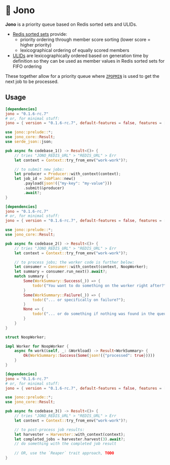 # 🚥 Jono

**Jono** is a priority queue based on Redis sorted sets and ULIDs.

+ [Redis sorted sets](https://redis.io/docs/latest/develop/data-types/sorted-sets/) provide:
    + priority ordering through member score sorting (lower score = higher priority)
    + lexicographical ordering of equally scored members
+ [ULIDs](https://github.com/ulid/spec) are lexicographically ordered based on generation time
  by definition so they can be used as member values in Redis sorted sets for FIFO ordering

These together allow for a priority queue where [`ZPOPMIN`](https://redis.io/docs/latest/commands/zpopmin/) 
is used to get the next job to be processed.

## Usage

```toml
[dependencies]
jono = "0.1.6-rc.7"
# or, for minimal stuff:
jono = { version = "0.1.6-rc.7", default-features = false, features = ["produce", "runtime-tokio", "tls-none"] }
```

```rust
use jono::prelude::*;
use jono_core::Result;
use serde_json::json;

pub async fn codebase_1() -> Result<()> { 
    // tries "JONO_REDIS_URL" > "REDIS_URL" > Err
    let context = Context::try_from_env("work-work")?;

    // to submit new jobs:
    let producer = Producer::with_context(context);
    let job_id = JobPlan::new()
        .payload(json!({"my-key": "my-value"}))
        .submit(&producer)
        .await?;
}
```

```toml
[dependencies]
jono = "0.1.6-rc.7"
# or, for minimal stuff:
jono = { version = "0.1.6-rc.7", default-features = false, features = ["consume", "runtime-tokio", "tls-none"] }
```

```rust
use jono::prelude::*;
use jono_core::Result;

pub async fn codebase_2() -> Result<()> {
    // tries "JONO_REDIS_URL" > "REDIS_URL" > Err
    let context = Context::try_from_env("work-work")?;

    // to process jobs; the worker code is further below:
    let consumer = Consumer::with_context(context, NoopWorker);
    let summary = consumer.run_next().await?;
    match summary {
        Some(WorkSummary::Success(_)) => {
            todo!("You want to do something on the worker right after?");
        }
        Some(WorkSummary::Failure(_)) => {
            todo!("... or specifically on failure?");
        }
        None => {
            todo!("... or do something if nothing was found in the queue?");
        }
    }
}

struct NoopWorker;

impl Worker for NoopWorker {
    async fn work(&self, _: &Workload) -> Result<WorkSummary> {
        Ok(WorkSummary::Success(Some(json!({"processed": true}))))
    }
}
```

```toml
[dependencies]
jono = "0.1.6-rc.7"
# or, for minimal stuff:
jono = { version = "0.1.6-rc.7", default-features = false, features = ["harvest", "runtime-tokio", "tls-none"] }
```

```rust
use jono::prelude::*;
use jono_core::Result;

pub async fn codebase_3() -> Result<()> {
    // tries "JONO_REDIS_URL" > "REDIS_URL" > Err
    let context = Context::try_from_env("work-work")?;

    // to post-process job results:
    let harvester = Harvester::with_context(context);
    let completed_jobs = harvester.harvest(3).await?;
    // do something with the completed job result
  
    // OR, use the `Reaper` trait approach, TODO
}
```
